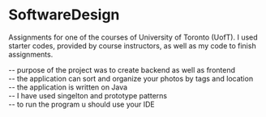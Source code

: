 # SoftwareDesign

Assignments for one of the courses of University of Toronto (UofT). I used starter codes, provided by course instructors, as well as my code to finish assignments.  
  
  
-- purpose of the project was to create backend as well as frontend  
-- the application can sort and organize your photos by tags and location  
-- the application is written on Java  
-- I have used singelton and prototype patterns  
-- to run the program u should use your IDE  

